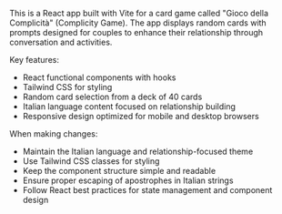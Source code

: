 <!-- Use this file to provide workspace-specific custom instructions to Copilot. For more details, visit https://code.visualstudio.com/docs/copilot/copilot-customization#_use-a-githubcopilotinstructionsmd-file -->

This is a React app built with Vite for a card game called "Gioco della Complicità" (Complicity Game). The app displays random cards with prompts designed for couples to enhance their relationship through conversation and activities.

Key features:
- React functional components with hooks
- Tailwind CSS for styling
- Random card selection from a deck of 40 cards
- Italian language content focused on relationship building
- Responsive design optimized for mobile and desktop browsers

When making changes:
- Maintain the Italian language and relationship-focused theme
- Use Tailwind CSS classes for styling
- Keep the component structure simple and readable
- Ensure proper escaping of apostrophes in Italian strings
- Follow React best practices for state management and component design
